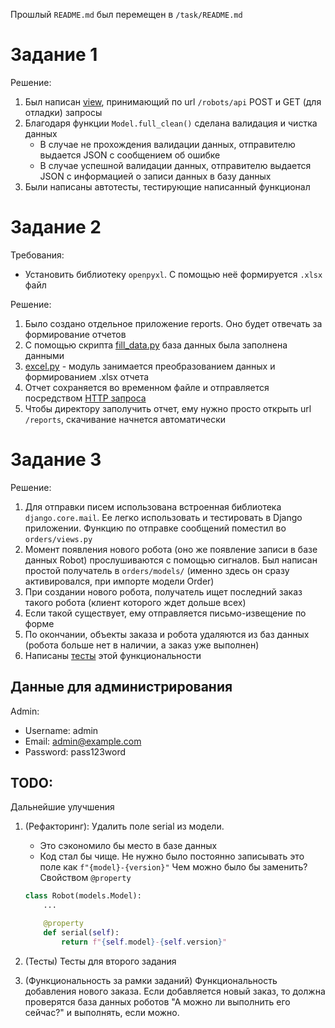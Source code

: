 Прошлый `README.md` был перемещен в `/task/README.md`

# Задание 1

Решение:

1. Был написан [view](robots/views.py), принимающий по url `/robots/api` POST и GET (для отладки) запросы
2. Благодаря функции `Model.full_clean()` сделана валидация и чистка данных
    * В случае не прохождения валидации данных, отправителю выдается JSON с сообщением об ошибке
    * В случае успешной валидации данных, отправителю выдается JSON с информацией о записи данных в базу данных
3. Были написаны автотесты, тестирующие написанный функционал

# Задание 2

Требования:

* Установить библиотеку `openpyxl`. С помощью неё формируется `.xlsx` файл

Решение:

1. Было создано отдельное приложение reports. Оно будет отвечать за формирование отчетов
2. С помощью скрипта [fill_data.py](reports/tools/fill_data.py) база данных была заполнена данными
3. [excel.py](reports/tools/excel.py) - модуль занимается преобразованием данных и формированием .xlsx отчета
4. Отчет сохраняется во временном файле и отправляется посредством [HTTP запроса](reports/views.py)
5. Чтобы директору заполучить отчет, ему нужно просто открыть url `/reports`, скачивание начнется автоматически

# Задание 3

Решение:

1. Для отправки писем использована встроенная библиотека `django.core.mail`.
   Ее легко использовать и тестировать в Django приложении. Функцию по отправке сообщений поместил во `orders/views.py`
2. Момент появления нового робота (оно же появление записи в базе данных Robot) прослушиваются с помощью сигналов.
   Был написан простой получатель в `orders/models/` (именно здесь он сразу активировался, при импорте модели Order)
3. При создании нового робота, получатель ищет последний заказ такого робота (клиент которого ждет дольше всех)
4. Если такой существует, ему отправляется письмо-извещение по форме
5. По окончании, объекты заказа и робота удаляются из баз данных (робота больше нет в наличии, а заказ уже выполнен)
6. Написаны [тесты](orders/tests.py) этой функциональности

## Данные для администрирования

Admin:

- Username: admin
- Email: admin@example.com
- Password: pass123word

## TODO:

Дальнейшие улучшения

1. (Рефакторинг): Удалить поле serial из модели.

    + Это сэкономило бы место в базе данных
    + Код стал бы чище. Не нужно было постоянно записывать это поле как `f"{model}-{version}"`
      Чем можно было бы заменить? Свойством `@property`

   ```python
   class Robot(models.Model):
       ...
   
       @property
       def serial(self):
           return f"{self.model}-{self.version}"
   ```

2. (Тесты) Тесты для второго задания
3. (Функциональность за рамки заданий) Функциональность добавления нового заказа.
   Если добавляется новый заказ, то должна проверятся база данных роботов "А можно ли выполнить его сейчас?"
   и выполнять, если можно.